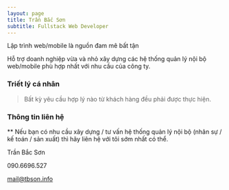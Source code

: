 ```yaml
---
layout: page
title: Trần Bắc Sơn
subtitle: Fullstack Web Developer
---
```


Lập trình web/mobile là nguồn đam mê bất tận

Hỗ trợ doanh nghiệp vừa và nhỏ xây dựng các hệ thống quản lý nội bộ web/mobile phù hợp nhất với nhu cầu của công ty.

### Triết lý cá nhân

> Bất kỳ yêu cầu hợp lý nào từ khách hàng đều phải được thực hiện.

### Thông tin liên hệ

** Nếu bạn có nhu cầu xây dựng / tư vấn hệ thống quản lý nội bộ (nhân sự / kế toán / sản xuất) thì hãy liên hệ với tôi sớm nhất có thể.

Trần Bắc Sơn

090.6696.527

[mail@tbson.info](mailto:mail@tbson.info)